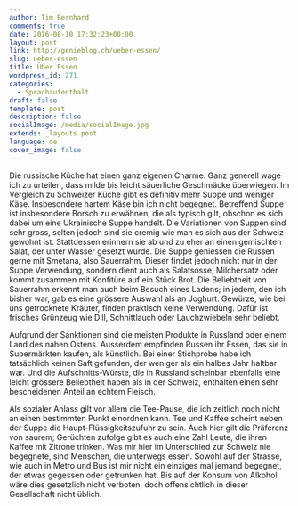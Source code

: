 ```yaml
---
author: Tim Bernhard
comments: true
date: 2016-08-10 17:32:23+00:00
layout: post
link: http://genieblog.ch/ueber-essen/
slug: ueber-essen
title: Über Essen
wordpress_id: 271
categories:
  - Sprachaufenthalt
draft: false
template: post
description: false
socialImage: /media/socialImage.jpg
extends: _layouts.post
language: de
cover_image: false
---
```


Die russische Küche hat einen ganz eigenen Charme. Ganz generell wage ich zu urteilen, dass milde bis leicht säuerliche Geschmäcke überwiegen. Im Vergleich zu Schweizer Küche gibt es definitiv mehr Suppe und weniger Käse. Insbesondere hartem Käse bin ich nicht begegnet. Betreffend Suppe ist insbesondere Borsch zu erwähnen, die als typisch gilt, obschon es sich dabei um eine Ukrainische Suppe handelt. Die Variationen von Suppen sind sehr gross, selten jedoch sind sie cremig wie man es sich aus der Schweiz gewohnt ist. Stattdessen erinnern sie ab und zu eher an einen gemischten Salat, der unter Wasser gesetzt wurde. Die Suppe geniessen die Russen gerne mit Smetana, also Sauerrahm. Dieser findet jedoch nicht nur in der Suppe Verwendung, sondern dient auch als Salatsosse, Milchersatz oder kommt zusammen mit Konfitüre auf ein Stück Brot. Die Beliebtheit von Sauerrahm erkennt man auch beim Besuch eines Ladens; in jedem, den ich bisher war, gab es eine grössere Auswahl als an Joghurt. Gewürze, wie bei uns getrocknete Kräuter, finden praktisch keine Verwendung. Dafür ist frisches Grünzeug wie Dill, Schnittlauch oder Lauchzwiebeln sehr beliebt.

Aufgrund der Sanktionen sind die meisten Produkte in Russland oder einem Land des nahen Ostens. Ausserdem empfinden Russen ihr Essen, das sie in Supermärkten kaufen, als künstlich. Bei einer Stichprobe habe ich tatsächlich keinen Saft gefunden, der weniger als ein halbes Jahr haltbar war. Und die Aufschnitts-Würste, die in Russland scheinbar ebenfalls eine leicht grössere Beliebtheit haben als in der Schweiz, enthalten einen sehr bescheidenen Anteil an echtem Fleisch. 

Als sozialer Anlass gilt vor allem die Tee-Pause, die ich zeitlich noch nicht an einen bestimmten Punkt einordnen kann. Tee und Kaffee scheint neben der Suppe die Haupt-Flüssigkeitszufuhr zu sein. Auch hier gilt die Präferenz von saurem; Gerüchten zufolge gibt es auch eine Zahl Leute, die ihren Kaffee mit Zitrone trinken. 
Was mir hier im Unterschied zur Schweiz nie begegnete, sind Menschen, die unterwegs essen. Sowohl auf der Strasse, wie auch in Metro und Bus ist mir nicht ein einziges mal jemand begegnet, der etwas gegessen oder getrunken hat. Bis auf der Konsum von Alkohol wäre dies gesetzlich nicht verboten, doch offensichtlich in dieser Gesellschaft nicht üblich.
